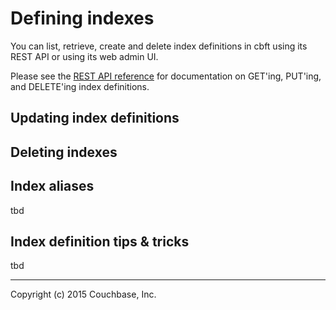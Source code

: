 # Defining indexes

You can list, retrieve, create and delete index definitions in cbft
using its REST API or using its web admin UI.

Please see the [REST API reference](api-ref/#index-definition) for
documentation on GET'ing, PUT'ing, and DELETE'ing index definitions.

## Updating index definitions

## Deleting indexes

## Index aliases

tbd

## Index definition tips & tricks

tbd

---

Copyright (c) 2015 Couchbase, Inc.
